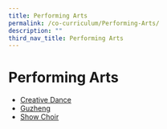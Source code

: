 ```yaml
---
title: Performing Arts
permalink: /co-curriculum/Performing-Arts/
description: ""
third_nav_title: Performing Arts
---
```

# **Performing Arts**

* [Creative Dance](https://staging.dtkb9ih383sl3.amplifyapp.com/co-curriculum/performing-arts/creative-dance/)
* [Guzheng](https://staging.dtkb9ih383sl3.amplifyapp.com/co-curriculum/Performing-Arts/guzheng/)
* [Show Choir](https://staging.dtkb9ih383sl3.amplifyapp.com/co-curriculum/performing-arts/show-choir/)